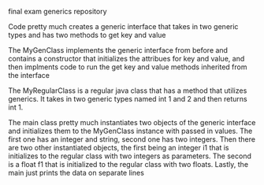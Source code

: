 final exam generics repository

Code pretty much creates a generic interface that takes in two generic types and has two methods to get key and value

The MyGenClass implements the generic interface from before and contains a constructor that initializes the attribues for key and value, and then implments code to run the get key and value methods inherited from the interface

The MyRegularClass is a regular java class that has a method that utilizes generics. It takes in two generic types named int 1 and 2 and then returns int 1.

The main class pretty much instantiates two objects of the generic interface and initializes them to the MyGenClass instance with passed in values. The first one has an integer and string, second one has two integers. Then there are two other instantiated objects, the first being an integer i1 that is initializes to the regular class with two integers as parameters. The second is a float f1 that is initialized to the regular class with two floats. Lastly, the main just prints the data on separate lines
